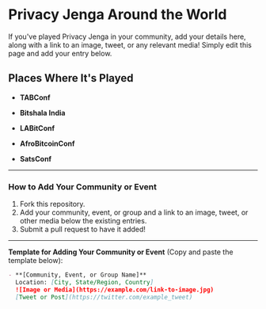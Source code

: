 # Privacy Jenga Around the World

If you've played Privacy Jenga in your community, add your details here, along with a link to an image, tweet, or any relevant media! Simply edit this page and add your entry below.

## Places Where It's Played

- **TABConf**  

- **Bitshala India**  

- **LABitConf**  

- **AfroBitcoinConf**  

- **SatsConf**  

---

### How to Add Your Community or Event

1. Fork this repository.
2. Add your community, event, or group and a link to an image, tweet, or other media below the existing entries.
3. Submit a pull request to have it added!

---

**Template for Adding Your Community or Event** (Copy and paste the template below):

```markdown
- **[Community, Event, or Group Name]**
  Location: [City, State/Region, Country]
  ![Image or Media](https://example.com/link-to-image.jpg)  
  [Tweet or Post](https://twitter.com/example_tweet)
